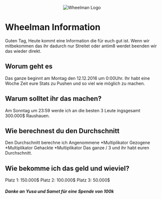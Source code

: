 <p align="center">
  <img src="http://cp.rpg-city.de/images/userUpload/fraktion/18.png?d=08102016" alt="Wheelman Logo"/>
</p>

# Wheelman Information 

Guten Tag,
Heute kommt eine Information die für euch gut ist.
Wenn wir mitbekommen das ihr dadurch nur Streitet oder antim8 werdet beenden wir das wieder direkt.

## Worum geht es

Das ganze beginnt am Montag den 12.12.2016 um 0:00Uhr.
Ihr habt eine Woche Zeit eure Stats zu Pushen und so viel wie möglich zu machen.

## Warum solltet ihr das machen?
Am Sonntag um 23:59 werde ich an die besten 3 Leute ingsgesamt 300.000$ Raushauen.

## Wie berechnest du den Durchschnitt

Den Durchschnitt berechne ich 
Angenommene *Multiplikator
Gezogene *Multiplikator
Gehackte *Multiplikator
Das ganze / 3 und ihr habt euren Durchschnitt. 

## Wie bekomme ich das geld und wieviel?

Platz 1: 150.000$
Platz 2: 100.000$
Platz 3: 50.000$

##### Danke an Yusa und Samet für eine Spende von 100k

